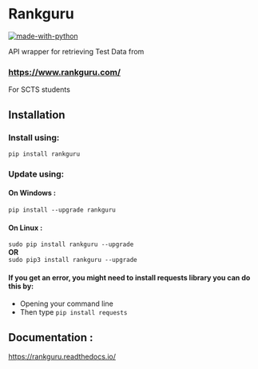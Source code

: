 # Rankguru
[![made-with-python](https://img.shields.io/badge/Made%20with-Python-1f425f.svg)](https://www.python.org/)


API wrapper for retrieving Test Data from
### https://www.rankguru.com/

For SCTS students

## Installation
### Install using:

`pip install rankguru` 

### Update using:
  #### On Windows :
  `pip install --upgrade rankguru`
  
  #### On Linux :
  `sudo pip install rankguru --upgrade`  
  **OR**  
  `sudo pip3 install rankguru --upgrade`

#### If you get an error, you might need to install requests library you can do this by:
- Opening your command line
- Then type `pip install requests`

## Documentation :
https://rankguru.readthedocs.io/
